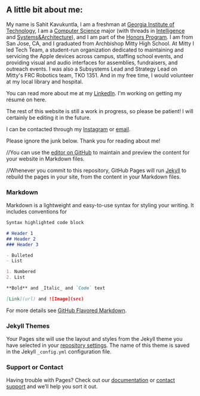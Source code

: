 ## A little bit about me:

My name is Sahit Kavukuntla, I am a freshman at [Georgia Institute of Technology](gatech.edu), I am a [Computer Science](https://scs.gatech.edu/) major (with threads in [Intelligence](https://www.cc.gatech.edu/intelligence) and [Systems&Architecture](https://www.cc.gatech.edu/systems-architecture)), and I am part of the [Honors Program](http://honorsprogram.gatech.edu/). I am from San Jose, CA, and I graduated from Archbishop Mitty High School. At Mitty I led Tech Team, a student-run organization dedicated to maintaining and servicing the Apple devices across campus, staffing school events, and providing visual and audio interfaces for assemblies, fundraisers, and outreach events. I was also a Subsystems Lead and Strategy Lead on Mitty's FRC Robotics team, TKO 1351. And in my free time, I would volunteer at my local library and hospital.

You can read more about me at my [LinkedIn](www.linkedin.com/in/sahit-k). I'm working on getting my résumé on here.

The rest of this website is still a work in progress, so please be patient! I will certainly be editing it in the future.

I can be contacted through my [Instagram](https://www.instagram.com/sahitkavukuntla/) or [email](mailto:skavukuntla@gatech.edu).

Please ignore the junk below. Thank you for reading about me!

//You can use the [editor on GitHub](https://github.com/sahitk/sahitk.github.io/edit/master/README.md) to maintain and preview the content for your website in Markdown files.

//Whenever you commit to this repository, GitHub Pages will run [Jekyll](https://jekyllrb.com/) to rebuild the pages in your site, from the content in your Markdown files.

### Markdown

Markdown is a lightweight and easy-to-use syntax for styling your writing. It includes conventions for

```markdown
Syntax highlighted code block

# Header 1
## Header 2
### Header 3

- Bulleted
- List

1. Numbered
2. List

**Bold** and _Italic_ and `Code` text

[Link](url) and ![Image](src)
```

For more details see [GitHub Flavored Markdown](https://guides.github.com/features/mastering-markdown/).

### Jekyll Themes

Your Pages site will use the layout and styles from the Jekyll theme you have selected in your [repository settings](https://github.com/sahitk/sahitk.github.io/settings). The name of this theme is saved in the Jekyll `_config.yml` configuration file.

### Support or Contact

Having trouble with Pages? Check out our [documentation](https://help.github.com/categories/github-pages-basics/) or [contact support](https://github.com/contact) and we’ll help you sort it out.
